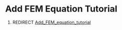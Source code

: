 # Add FEM Equation Tutorial

1.  REDIRECT [Add\_FEM\_equation\_tutorial](Add_FEM_equation_tutorial.md)
